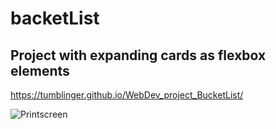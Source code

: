 # backetList

## Project with expanding cards as flexbox elements 

 https://tumblinger.github.io/WebDev_project_BucketList/

![Printscreen](https://user-images.githubusercontent.com/77502878/154586214-dfe58e27-d962-485b-878c-bcf8efd2cc1a.JPG)
